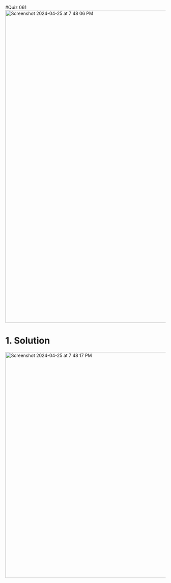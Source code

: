 #Quiz 061
<img width="980" alt="Screenshot 2024-04-25 at 7 48 06 PM" src="https://github.com/K-Schriber/Unit-4-Comp-Sci/assets/142757998/e93f5da0-07df-42ee-b2f8-0389a8713784">

# 1. Solution
<img width="708" alt="Screenshot 2024-04-25 at 7 48 17 PM" src="https://github.com/K-Schriber/Unit-4-Comp-Sci/assets/142757998/04a665b0-80ed-43c9-91f7-c70dc0d07f44">
